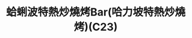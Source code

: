 ---
title: "蛤蜊波特熱炒燒烤Bar(哈力坡特熱炒燒烤)(C23)"
description: "蛤蜊波特熱炒燒烤Bar(哈力坡特熱炒燒烤)(C23)"
layout: shop
keywords:
  - 美食競賽
  - 台灣美食
  - 美食精選
datePublished: "2025-06-30"
dateModified: "2025-07-04"
city: "花蓮縣"
district: "花蓮市"
address: "花蓮縣花蓮市中山路福町夜市中山門C23"
phone: "0925557507"
geo: "23.97299292324586, 121.6121383447965"
google_map: "https://maps.app.goo.gl/q3AAsAdPSVpgp4RL6"
footinder: "https://footinder.com.tw/%E8%8A%B1%E8%93%AE%E7%B8%A3%E8%8A%B1%E8%93%AE%E5%B8%82/104432/"
official: "https://www.facebook.com/p/%E8%9B%A4%E8%9C%8A%E6%B3%A2%E7%89%B9-%E6%B5%B7%E9%AE%AE%E7%86%B1%E7%82%92%E5%95%A4%E9%85%92Bar-%E8%8A%B1%E8%93%AE%E6%9D%B1%E5%A4%A7%E9%96%80%E5%A4%9C%E5%B8%82%E4%BA%BA%E6%B0%A3%E7%BE%8E%E9%A3%9F%E5%B0%8F%E5%90%83%E9%A4%90%E9%A4%A8-100057456159104/"
award:
  - name: "夜市王"
    year: "2024"
    entries:
      - nightMarket: "東大門夜市"
        food_type: "牛肉"
        rank: "第六名"

---